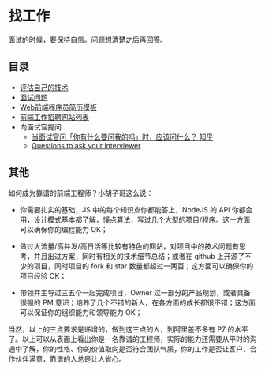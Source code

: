 # 找工作
面试的时候，要保持自信。问题想清楚之后再回答。

## 目录
* [评估自己的技术](assessment)
* [面试问题](question.md)
* [Web前端程序员简历模板](resume.md)
* [前端工作招聘网站列表](https://dwqs.gitbooks.io/frontenddevhandbook/content/practice/front-end-jobs.html)
* 向面试官提问
  * [当面试官问「你有什么要问我的吗」时，应该问什么？ 知乎](https://www.zhihu.com/question/28058827)
  * [Questions to ask your interviewer](https://rkoutnik.com/articles/Questions-to-ask-your-interviewer.html)

## 其他
如何成为靠谱的前端工程师？小胡子哥这么说：

- 你需要扎实的基础，JS 中的每个知识点你都能答上，NodeJS 的 API 你都会用，设计模式基本都了解，懂点算法，写过几个大型的项目/程序。这一方面可以确保你的编程能力 OK；

- 做过大流量/高并发/高日活等比较有特色的网站，对项目中的技术问题有思考，并且出过方案，同时有相关的技术细节总结；或者在 github 上开源了不少的项目，同时项目的 fork 和 star 数量都超过一两百；这方面可以确保你的项目经验 OK；

- 带领并主导过三五个一起完成项目，Owner 过一部分的产品规划，或者具备很强的 PM 意识；培养了几个不错的新人，在各方面的成长都很不错；这方面可以保证你的组织能力和领导能力 OK；

当然，以上的三点要求是递增的，做到这三点的人，到阿里差不多有 P7 的水平了。以上可以从表面上看出你是一名靠谱的工程师，实际的能力还需要从平时的沟通中了解，你的性格、你的价值取向是否符合团队气质，你的工作是否让客户、合作伙伴满意，靠谱的人总是让人省心。